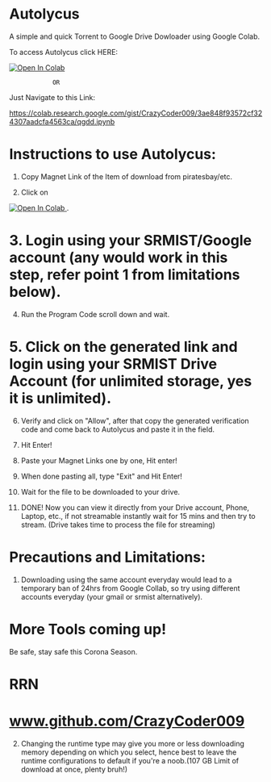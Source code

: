 # Autolycus
A simple and quick Torrent to Google Drive Dowloader using Google Colab. 

To access Autolycus click HERE:

<a href="https://colab.research.google.com/gist/CrazyCoder009/3ae848f93572cf324307aadcfa4563ca/qgdd.ipynb">
  <img src="https://colab.research.google.com/assets/colab-badge.svg" alt="Open In Colab"/>
</a>

                OR 
                
Just Navigate to this Link:

https://colab.research.google.com/gist/CrazyCoder009/3ae848f93572cf324307aadcfa4563ca/qgdd.ipynb


# Instructions to use Autolycus:

1. Copy Magnet Link of the Item of download from piratesbay/etc.

 2. Click on <a href="https://colab.research.google.com/gist/CrazyCoder009/3ae848f93572cf324307aadcfa4563ca/qgdd.ipynb">
  <img src="https://colab.research.google.com/assets/colab-badge.svg" alt="Open In Colab"/>
</a> .

# 3. Login using your SRMIST/Google account (any would work in this step, refer point 1 from limitations below).

4. Run the Program Code scroll down and wait.

# 5. Click on the generated link and login using your SRMIST Drive Account (for unlimited storage, yes it is unlimited).

6. Verify and click on "Allow", after that copy the generated verification code and come back to Autolycus and paste it in the field.

7. Hit Enter!

8. Paste your Magnet Links one by one, Hit enter!

9. When done pasting all, type "Exit" and Hit Enter!

10. Wait for the file to be downloaded to your drive.

11. DONE! Now you can view it directly from your Drive account, Phone, Laptop, etc., if not streamable instantly wait for 15 mins and then try to stream. (Drive takes time to process the file for streaming)


# Precautions and Limitations:

1. Downloading using the same account everyday would lead to a temporary ban of 24hrs from Google Collab, so try using different accounts everyday (your gmail or srmist alternatively).  

# More Tools coming up!
Be safe, stay safe this Corona Season.
# RRN 
# www.github.com/CrazyCoder009

2. Changing the runtime type may give you more or less downloading memory depending on which you select, hence best to leave the runtime configurations to default if you're a noob.(107 GB Limit of download at once, plenty bruh!)

